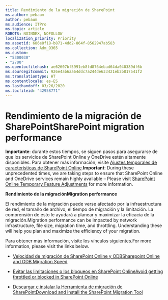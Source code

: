 ```yaml
---
title: Rendimiento de la migración de SharePoint
ms.author: pebaum
author: pebaum
ms.audience: ITPro
ms.topic: article
ROBOTS: NOINDEX, NOFOLLOW
localization_priority: Priority
ms.assetid: 686e8f18-b871-4dd2-864f-8562947ab583
ms.collection: Adm_O365
ms.custom:
- "5300030"
- "2700"
ms.openlocfilehash: ae62607bf5991eb8fd8764ebad64da040389df6b
ms.sourcegitcommit: 926e4ab6aa64ddc7a244de633421eb2b817541f2
ms.translationtype: HT
ms.contentlocale: es-ES
ms.lasthandoff: 03/26/2020
ms.locfileid: "42958771"
---
```

# <a name="sharepoint-migration-performance"></a><span data-ttu-id="45912-102">Rendimiento de la migración de SharePoint</span><span class="sxs-lookup"><span data-stu-id="45912-102">SharePoint migration performance</span></span>

<span data-ttu-id="45912-103">**Importante**: durante estos tiempos, se siguen pasos para asegurarse de que los servicios de SharePoint Online y OneDrive estén altamente disponibles. Para obtener más información, visite [Ajustes temporales de características de SharePoint Online](https://aka.ms/ODSPAdjustments).</span><span class="sxs-lookup"><span data-stu-id="45912-103">**Important**: During these unprecedented times, we are taking steps to ensure that SharePoint Online and OneDrive services remain highly available – Please visit [SharePoint Online Temporary Feature Adjustments](https://aka.ms/ODSPAdjustments) for more information.</span></span>

<span data-ttu-id="45912-104">**Rendimiento de la migración**</span><span class="sxs-lookup"><span data-stu-id="45912-104">**Migration performance**</span></span>

<span data-ttu-id="45912-p101">El rendimiento de la migración puede verse afectado por la infraestructura de red, el tamaño de archivo, el tiempo de migración y la limitación. La comprensión de esto le ayudará a planear y maximizar la eficacia de la migración.</span><span class="sxs-lookup"><span data-stu-id="45912-p101">Migration performance can be impacted by network infrastructure, file size, migration time, and throttling. Understanding these will help you plan and maximize the efficiency of your migration.</span></span>

<span data-ttu-id="45912-107">Para obtener más información, visite los vínculos siguientes.</span><span class="sxs-lookup"><span data-stu-id="45912-107">For more information, please visit the links below.</span></span>

- [<span data-ttu-id="45912-108">Velocidad de migración de SharePoint Online y ODB</span><span class="sxs-lookup"><span data-stu-id="45912-108">Sharepoint Online and ODB Migration Speed</span></span>](https://docs.microsoft.com/sharepointmigration/sharepoint-online-and-onedrive-migration-speed)

- [<span data-ttu-id="45912-109">Evitar las limitaciones o los bloqueos en SharePoint Online</span><span class="sxs-lookup"><span data-stu-id="45912-109">Avoid getting throttled or blocked in SharePoint Online</span></span>](https://docs.microsoft.com/sharepoint/dev/general-development/how-to-avoid-getting-throttled-or-blocked-in-sharepoint-online)

- [<span data-ttu-id="45912-110">Descargar e instalar la Herramienta de migración de SharePoint</span><span class="sxs-lookup"><span data-stu-id="45912-110">Download and install the SharePoint Migration Tool</span></span>](https://docs.microsoft.com/sharepointmigration/introducing-the-sharepoint-migration-tool)
